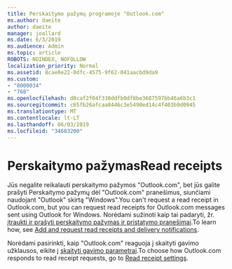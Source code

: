 ```yaml
---
title: Perskaitymo pažymų programoje "Outlook.com"
ms.author: daeite
author: daeite
manager: joallard
ms.date: 6/3/2019
ms.audience: Admin
ms.topic: article
ROBOTS: NOINDEX, NOFOLLOW
localization_priority: Normal
ms.assetid: 8cae0e22-0dfc-4575-9f62-041aacbd9da9
ms.custom:
- "8000034"
- "768"
ms.openlocfilehash: d0caf2f04f330ddfb0df8be3687597bb46a6b3c1
ms.sourcegitcommit: c65fb26afcaa8446c3e5490ed14c4f403b9d0945
ms.translationtype: MT
ms.contentlocale: lt-LT
ms.lasthandoff: 06/03/2019
ms.locfileid: "34683200"
---
```

# <a name="read-receipts"></a><span data-ttu-id="5d768-102">Perskaitymo pažymas</span><span class="sxs-lookup"><span data-stu-id="5d768-102">Read receipts</span></span>

<span data-ttu-id="5d768-103">Jūs negalite reikalauti perskaitymo pažymos "Outlook.com", bet jūs galite prašyti Perskaitymo pažymų dėl "Outlook.com" pranešimus, siunčiami naudojant "Outlook" skirtą "Windows".</span><span class="sxs-lookup"><span data-stu-id="5d768-103">You can't request a read receipt in Outlook.com, but you can request read receipts for Outlook.com messages sent using Outlook for Windows.</span></span> <span data-ttu-id="5d768-104">Norėdami sužinoti kaip tai padaryti, žr. [įtraukti ir prašyti perskaitymo pažymas ir pristatymo pranešimai](https://support.office.com/article/a34bf70a-4c2c-4461-b2a1-12e4a7a92141).</span><span class="sxs-lookup"><span data-stu-id="5d768-104">To learn how, see [Add and request read receipts and delivery notifications](https://support.office.com/article/a34bf70a-4c2c-4461-b2a1-12e4a7a92141).</span></span>
  
<span data-ttu-id="5d768-105">Norėdami pasirinkti, kaip "Outlook.com" reaguoja į skaityti gavimo užklausos, eikite į [skaityti gavimo parametrai](https://outlook.live.com/mail/options/mail/handling/readReceipts).</span><span class="sxs-lookup"><span data-stu-id="5d768-105">To choose how Outlook.com responds to read receipt requests, go to [Read receipt settings](https://outlook.live.com/mail/options/mail/handling/readReceipts).</span></span>